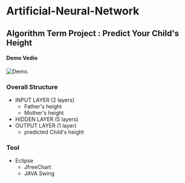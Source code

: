# Artificial-Neural-Network
## Algorithm Term Project : Predict Your Child's Height
#### Demo Vedio

![Demo](https://github.com/PhilipBox/Artificial-Neural-Network/blob/master/ANN/Demo.gif).


### Overall Structure
- INPUT LAYER (2 layers)
  - Father's height
  - Mother's height
- HIDDEN LAYER (5 layers)
- OUTPUT LAYER (1 layer)
  - predicted Child's height
  
  
### Tool
  - Eclipse
    - JfreeChart
    - JAVA Swing
